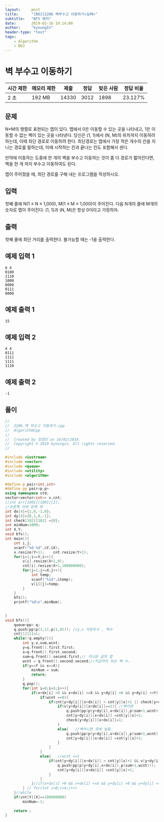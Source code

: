 ```yaml
---
layout:     post
title:      "[BOJ]2206 벽부수고 이동하기<실패>"
subtitle:   "BFS 예저"
date:       2019-02-16 19:14:00
author:     "kyoungIn"
header-type: "text"
tags:
    - Algorithm
    - BOJ
---
```

# 벽 부수고 이동하기 

| 시간 제한 | 메모리 제한 | 제출  | 정답 | 맞은 사람 | 정답 비율 |
| --------- | ----------- | ----- | ---- | --------- | --------- |
| 2 초      | 192 MB      | 14330 | 3012 | 1898      | 23.127%   |

## 문제

N×M의 행렬로 표현되는 맵이 있다. 맵에서 0은 이동할 수 있는 곳을 나타내고, 1은 이동할 수 없는 벽이 있는 곳을 나타낸다. 당신은 (1, 1)에서 (N, M)의 위치까지 이동하려 하는데, 이때 최단 경로로 이동하려 한다. 최단경로는 맵에서 가장 적은 개수의 칸을 지나는 경로를 말하는데, 이때 시작하는 칸과 끝나는 칸도 포함해서 센다.

만약에 이동하는 도중에 한 개의 벽을 부수고 이동하는 것이 좀 더 경로가 짧아진다면, 벽을 한 개 까지 부수고 이동하여도 된다.

맵이 주어졌을 때, 최단 경로를 구해 내는 프로그램을 작성하시오.

## 입력

첫째 줄에 N(1 ≤ N ≤ 1,000), M(1 ≤ M ≤ 1,000)이 주어진다. 다음 N개의 줄에 M개의 숫자로 맵이 주어진다. (1, 1)과 (N, M)은 항상 0이라고 가정하자.

## 출력

첫째 줄에 최단 거리를 출력한다. 불가능할 때는 -1을 출력한다.

## 예제 입력 1

```
6 4
0100
1110
1000
0000
0111
0000
```

## 예제 출력 1

```
15
```

## 예제 입력 2

```
4 4
0111
1111
1111
1110
```

## 예제 출력 2

```
-1
```



## 풀이



```cpp
//
//  2206_벽 부수고 이동하기.cpp
//  AlgorithmCpp
//
//  Created by 정경인 on 16/02/2019.
//  Copyright © 2019 kyoungin. All rights reserved.
//

#include <iostream>
#include <vector>
#include <queue>
#include <utility>
#include <algorithm>

#define p pair<int,int>
#define pp pair<p,p>
using namespace std;
vector<vector<int>> v,cnt;
//int arr[1001][1001][2];
//오른쪽 아래 왼쪽 위
int dx[4]={1,0,-1,0};
int dy[4]={0,1,0,-1};
int check[102][102] ={0};
int minNum=1000;
int X,Y;
void bfs();
int main(){
    int i,j;
    scanf("%d %d",&Y,&X);
    v.resize(Y+1);    cnt.resize(Y+1);
    for(i=1;i<=Y;i++){
        v[i].resize(X+1,0);
        cnt[i].resize(X+1,100000000);
        for(j=1;j<=X;j++){
            int temp;
            scanf("%1d",&temp);
            v[i][j]=temp;
        }
    }
    bfs();
    printf("%d\n",minNum);
    
    
}
void bfs(){
    queue<pp> q;
    q.push(pp(p(1,1),p(1,0))); //y,x 카운트수 , 벽수
    cnt[1][1]=1;
    while(!q.empty()){
        int y,x,sum,wcnt;
        y=q.front().first.first;
        x=q.front().first.second;
        sum=q.front().second.first;// 지나온 길의 합 
        wcnt = q.front().second.second;//지금까지 부순 벽 수.
        if(y==Y && x==X){
            minNum = sum;
            return;
        }
        q.pop();
        for(int i=0;i<4;i++){
            if(x+dx[i] >0 && x+dx[i] <=X && y+dy[i] >0 && y+dy[i] <=Y){
                if(wcnt ==0){
                    if(cnt[y+dy[i]][x+dx[i]] < cnt[y][x]+1 || check[y+dy[i]][x+dx[i]] ==1){
                        if(v[y+dy[i]][x+dx[i]]==1){ //벽이면
                            q.push(pp(p(y+dy[i],x+dx[i]),p(sum+1,wcnt+1)));
                            cnt[y+dy[i]][x+dx[i]] =cnt[y][x]+1;
                            check[y+dy[i]][x+dx[i]]=1;
                        }
                        else{   //벽아니면 큐에 넣음.
                            q.push(pp(p(y+dy[i],x+dx[i]),p(sum+1,wcnt)));
                            cnt[y+dy[i]][x+dx[i]] =cnt[y][x]+1;
                        }
                    }
                }
                else{   //wcnt ==1
                    if(cnt[y+dy[i]][x+dx[i]] > cnt[y][x]+1 && v[y+dy[i]][x+dx[i]]==0){
                        q.push(pp(p(y+dy[i],x+dx[i]),p(sum+1,wcnt)));
                        cnt[y+dy[i]][x+dx[i]] =cnt[y][x]+1;
                    }
                }
            }//if(x+dx[i] >0 && x+dx[i] <=X && y+dy[i] >0 && y+dy[i] <=Y)
        } // for(int i=0;i<4;i++)
    }//while
    if(cnt[Y][X]==100000000)	
        minNum=-1;
    
    return ;
}


```

